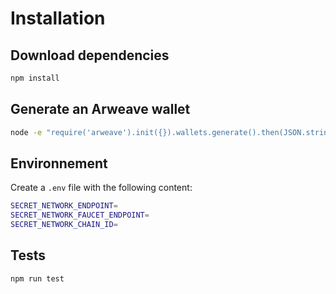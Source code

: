 # Installation

## Download dependencies

``` bash
npm install
```

## Generate an Arweave wallet

``` bash
node -e "require('arweave').init({}).wallets.generate().then(JSON.stringify).then(console.log.bind(console))" > wallet.json
```

## Environnement

Create a `.env` file with the following content:

``` bash
SECRET_NETWORK_ENDPOINT=
SECRET_NETWORK_FAUCET_ENDPOINT=
SECRET_NETWORK_CHAIN_ID=
```

## Tests

``` bash
npm run test
```

